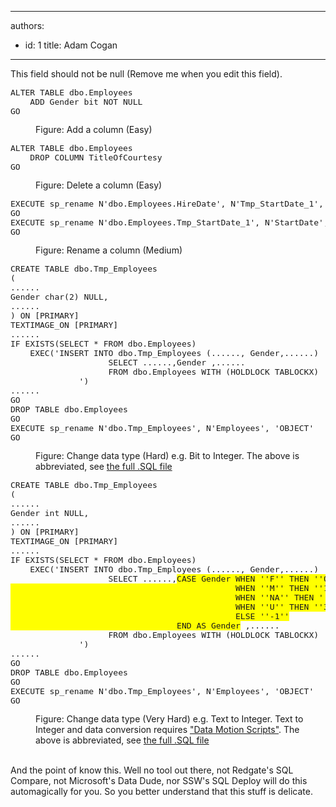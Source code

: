 

---
authors:
  - id: 1
    title: Adam Cogan
---




<span class='intro'> This field should not be null (Remove me when you edit this field). </span>


  <dl class="image">
    <dt><font class="ms-rteCustom-CodeArea" size="+0">
    <pre>ALTER TABLE dbo.Employees
    ADD Gender bit NOT NULL
GO
</pre>
    </font></dt>
    <dd>Figure&#58; Add a column (Easy) </dd>
</dl>
<dl class="image">
    <dt><font class="ms-rteCustom-CodeArea" size="+0">
    <pre>ALTER TABLE dbo.Employees
    DROP COLUMN TitleOfCourtesy
GO 
</pre>
    </font></dt>
    <dd>Figure&#58; Delete a column (Easy) </dd>
</dl>
<dl class="image">
    <dt><font class="ms-rteCustom-CodeArea" size="+0">
    <pre>EXECUTE sp_rename N'dbo.Employees.HireDate', N'Tmp_StartDate_1', 'COLUMN'
GO
EXECUTE sp_rename N'dbo.Employees.Tmp_StartDate_1', N'StartDate', 'COLUMN'
GO 
</pre>
    </font></dt>
    <dd>Figure&#58; Rename a column (Medium) </dd>
</dl>
<dl class="image">
    <dt><font class="ms-rteCustom-CodeArea" size="+0">
    <pre>CREATE TABLE dbo.Tmp_Employees
(
......
Gender char(2) NULL,
......
) ON [PRIMARY]
TEXTIMAGE_ON [PRIMARY]
......
IF EXISTS(SELECT * FROM dbo.Employees)
&#160;&#160;&#160; EXEC('INSERT INTO dbo.Tmp_Employees (......, Gender,......)
&#160;&#160;&#160;&#160;&#160;&#160;&#160;&#160;&#160;&#160;&#160;&#160;&#160;&#160;&#160;&#160;&#160;&#160;&#160; SELECT ......,Gender&#160;,...... 
&#160;&#160;&#160;&#160;&#160;&#160;&#160;&#160;&#160;&#160;&#160;&#160;&#160;&#160;&#160;&#160;&#160;&#160;&#160; FROM dbo.Employees WITH (HOLDLOCK TABLOCKX)
&#160;&#160;&#160;&#160;&#160;&#160;&#160;&#160;&#160;&#160;&#160;&#160;&#160;&#160;') 
......
GO
DROP TABLE dbo.Employees
GO
EXECUTE sp_rename N'dbo.Tmp_Employees', N'Employees', 'OBJECT'
GO 
</pre>
    </font></dt>
    <dd>Figure&#58; Change data type (Hard) e.g.&#160;Bit to&#160;Integer. The above is abbreviated, see <a shape="rect" href="/Standards/CodeAndApplicationDesign/RulesToBetterSQLServerSchemaDeployment/Documents/EmployeesBitToInt.sql">the full .SQL file</a> </dd>
</dl>
<dl class="image">
    <dt><font class="ms-rteCustom-CodeArea" size="+0">
    <pre>CREATE TABLE dbo.Tmp_Employees
(
......
Gender&#160;int NULL,
......
) ON [PRIMARY]
TEXTIMAGE_ON [PRIMARY]
......
IF EXISTS(SELECT * FROM dbo.Employees)
&#160;&#160;&#160; EXEC('INSERT INTO dbo.Tmp_Employees (......, Gender,......)
&#160;&#160;&#160;&#160;&#160;&#160;&#160;&#160;&#160;&#160;&#160;&#160;&#160;&#160;&#160;&#160;&#160;&#160;&#160; SELECT ......,<font style="background-color&#58;#ffff00;">CASE Gender&#160;WHEN ''F'' THEN ''0''&#160;
&#160;&#160;&#160;&#160;&#160;&#160;&#160;&#160;&#160;&#160;&#160;&#160;&#160;&#160;&#160;&#160;&#160;&#160;&#160;&#160;&#160;&#160;&#160;&#160;&#160;&#160;&#160;&#160;&#160;&#160;&#160;&#160;&#160;&#160;&#160;&#160;&#160;&#160;&#160;&#160;&#160;&#160;&#160;&#160;&#160;&#160;WHEN ''M'' THEN ''1''
&#160;&#160;&#160;&#160;&#160;&#160;&#160;&#160;&#160;&#160;&#160;&#160;&#160;&#160;&#160;&#160;&#160;&#160;&#160;&#160;&#160;&#160;&#160;&#160;&#160;&#160;&#160;&#160;&#160;&#160;&#160;&#160;&#160;&#160;&#160;&#160;&#160;&#160;&#160;&#160;&#160;&#160;&#160;&#160;&#160;&#160;WHEN ''NA'' THEN ''2''
&#160;&#160;&#160;&#160;&#160;&#160;&#160;&#160;&#160;&#160;&#160;&#160;&#160;&#160;&#160;&#160;&#160;&#160;&#160;&#160;&#160;&#160;&#160;&#160;&#160;&#160;&#160;&#160;&#160;&#160;&#160;&#160;&#160;&#160;&#160;&#160;&#160;&#160;&#160;&#160;&#160;&#160;&#160;&#160;&#160;&#160;WHEN ''U'' THEN ''3''
&#160;&#160;&#160;&#160;&#160;&#160;&#160;&#160;&#160;&#160;&#160;&#160;&#160;&#160;&#160;&#160;&#160;&#160;&#160;&#160;&#160;&#160;&#160;&#160;&#160;&#160;&#160;&#160;&#160;&#160;&#160;&#160;&#160;&#160;&#160;&#160;&#160;&#160;&#160;&#160;&#160;&#160;&#160;&#160;&#160;&#160;ELSE ''-1''
&#160;&#160;&#160;&#160;&#160;&#160;&#160;&#160;&#160;&#160;&#160;&#160;&#160;&#160;&#160;&#160;&#160;&#160;&#160;&#160;&#160;&#160;&#160;&#160;&#160;&#160;&#160;&#160;&#160;&#160;&#160;&#160;&#160;&#160;END AS Gender</font>&#160;,...... 
&#160;&#160;&#160;&#160;&#160;&#160;&#160;&#160;&#160;&#160; &#160;&#160;&#160;&#160;&#160;&#160;&#160;&#160; FROM dbo.Employees WITH (HOLDLOCK TABLOCKX)
&#160;&#160;&#160;&#160;&#160;&#160;&#160;&#160;&#160;&#160;&#160;&#160;&#160;&#160;')
......
GO
DROP TABLE dbo.Employees
GO
EXECUTE sp_rename N'dbo.Tmp_Employees', N'Employees', 'OBJECT'
GO 
</pre>
    </font></dt>
    <dd>Figure&#58;&#160;Change data type (Very Hard) e.g. Text to Integer. Text to Integer and data conversion requires <a shape="rect" href="/Standards/CodeAndApplicationDesign/RulesToBetterSQLServerSchemaDeployment/Pages/DoYouUnderstandADataTypeChangeDataMotionScripts.aspx">&quot;Data Motion Scripts&quot;</a>. The above is abbreviated, see <a shape="rect" href="/Standards/CodeAndApplicationDesign/RulesToBetterSQLServerSchemaDeployment/Documents/EmployeesCharToInt.sql">the full .SQL file</a> </dd>
</dl>
&#160; <br>
And the point of know this. Well no tool out there, not Redgate's SQL Compare, not Microsoft's Data Dude, nor SSW's SQL Deploy will do this automagically for you. So you better understand that this stuff is delicate.



